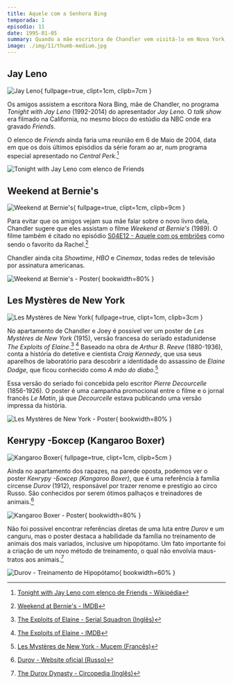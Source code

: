 ```yaml
---
title: Aquele com a Senhora Bing
temporada: 1
episodio: 11
date: 1995-01-05
summary: Quando a mãe escritora de Chandler vem visitá-lo em Nova York, Joey a flagra beijando Ross.
image: ./img/11/thumb-medium.jpg
---
```


## Jay Leno

![Jay Leno](./img/11/jay-leno.png){ fullpage=true, clipt=1cm, clipb=7cm }

Os amigos assistem a escritora Nora Bing, mãe de Chandler, no programa
*Tonight with Jay Leno* (1992-2014) do apresentador *Jay Leno*. O *talk show*
era filmado na California, no mesmo bloco do estúdio da NBC onde era gravado
*Friends*.

O elenco de *Friends* ainda faria uma reunião em 6 de Maio de 2004, data em que
os dois últimos episódios da série foram ao ar, num programa especial apresentado
no *Central Perk*.[^tonight-wiki]

![Tonight with Jay Leno com elenco de Friends](./img/11/jay-leno-friends-cast.jpg)

[^tonight-wiki]: [Tonight with Jay Leno com elenco de Friends - Wikipédia](https://bit.ly/3q3spX8)

## Weekend at Bernie's

![Weekend at Bernie's](./img/11/weekend-at-bernies.png){ fullpage=true, clipt=1cm, clipb=9cm }

<cena>
  <chandler
    original="- Don't watch this. Weekend at Bernie's is on Showtime and HBO and Cinemax."
    traducao="- Não vamos ver isto. Tá passando Um Morto Muito Louco na Showtime, HBO e Cinemax."
  />
</cena>

<!-- {"latex":[{"begin":{"tag":"col-1","width":0.5}}]} -->

Para evitar que os amigos vejam sua mãe falar sobre o novo livro dela, Chandler
sugere que eles assistam o filme *Weekend at Bernie's* (1989). O filme também é
citado no episódio [S04E12 - Aquele com os embriões](/temporada/4/episodio/12/)
como sendo o favorito da Rachel.[^bernie-imdb]

Chandler ainda cita *Showtime*, *HBO* e *Cinemax*, todas redes de televisão por
assinatura americanas.

<!--{"latex":[{"end":{"tag":"col-1"}},{"begin":{"tag":"col-2","width":0.5}}]}-->

![Weekend at Bernie's - Poster](./img/11/weekend-at-bernies-poster.jpg){ bookwidth=80% }

<!--{"latex":[{"end":{"tag":"col-2"}}]}-->

[^bernie-imdb]: [Weekend at Bernie's - IMDB](https://www.imdb.com/title/tt0098627/)

## Les Mystères de New York

![Les Mystères de New York](./img/11/les-mysteres-de-new-york.png){ fullpage=true, clipt=1cm, clipb=3cm }

No apartamento de Chandler e Joey é possível ver um poster de *Les Mystères de New York*
(1915), versão francesa do seriado estadunidense
*The Exploits of Elaine*.[^elaine-serialsquadron] [^elaine-imdb]
Baseado na obra de *Arthur B. Reeve* (1880-1936), conta a história
do detetive e cientista *Craig Kennedy*, que usa seus aparelhos de laboratório para
descobrir a identidade do assassino de *Elaine Dodge*, que ficou conhecido como
*A mão do diabo*.[^mysteres-mucem]

<!-- {"latex":[{"begin":{"tag":"col-1","width":0.5}}]} -->

Essa versão do seriado foi concebida pelo escritor *Pierre Decourcelle* (1856-1926).
O poster é uma campanha promocional entre o filme e o jornal francês *Le Matin*,
já que *Decourcelle* estava publicando uma versão impressa da história.

<!--{"latex":[{"end":{"tag":"col-1"}},{"begin":{"tag":"col-2","width":0.5}}]}-->

![Les Mystères de New York - Poster](./img/11/les-mysteres-de-new-york-poster.jpg){ bookwidth=80% }

<!--{"latex":[{"end":{"tag":"col-2"}}]}-->

[^elaine-serialsquadron]: [The Exploits of Elaine - Serial Squadron (Inglês)](http://serialsquadron.com/sites/ithacamademovies/serials/elaine/)
[^elaine-imdb]: [The Exploits of Elaine - IMDB](https://www.imdb.com/title/tt0003897/)
[^mysteres-mucem]: [Les Mystères de New York - Mucem (Francês)](https://www.mucem.org/programme/les-mysteres-de-new-york-exploits-elaine)

## Кенгуру -Боксер (Kangaroo Boxer)

![Kangaroo Boxer](./img/11/kangaroo-boxer.png){ fullpage=true, clipt=1cm, clipb=5cm }

<!-- {"latex":[{"begin":{"tag":"col-1","width":0.5}}]} -->

Ainda no apartamento dos rapazes, na parede oposta, podemos ver o poster
*Кенгуру -Боксер (Kangaroo Boxer)*, que é uma referência à família circense
*Durov* (1912), responsável por trazer renome e prestígio ao circo Russo. São conhecidos
por serem ótimos palhaços e treinadores de animais.[^durov-website]

<!--{"latex":[{"end":{"tag":"col-1"}},{"begin":{"tag":"col-2","width":0.5}}]}-->

![Kangaroo Boxer - Poster](./img/11/kangaroo-boxer-poster.jpg){ bookwidth=80% }

<!--{"latex":[{"end":{"tag":"col-2"}}]}-->

Não foi possível encontrar referências diretas de uma luta entre *Durov* e um
canguru, mas o poster destaca a habilidade da família no treinamento de animais
dos mais variados, inclusive um hipopótamo. Um fato importante foi a criação de
um novo método de treinamento, o qual não envolvia maus-tratos aos animais.[^durov-circopedia]

![Durov - Treinamento de Hipopótamo](./img/11/durov-hipopotamo.jpg){ bookwidth=60% }

[^durov-website]: [Durov - Website oficial (Russo)](https://www.ugolokdurova.ru/istoriya-teatra)
[^durov-circopedia]: [The Durov Dynasty - Circopedia (Inglês)](http://www.circopedia.org/The_Durov_Dynasty)
